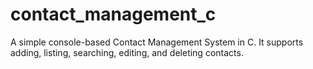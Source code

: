 # contact_management_c
A simple console-based Contact Management System in C. It supports adding, listing, searching, editing, and deleting contacts. 
